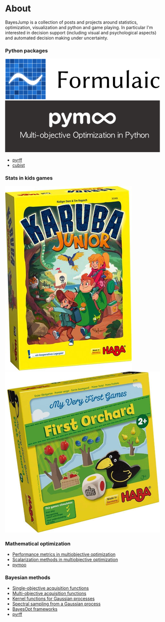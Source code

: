 # About

BayesJump is a collection of posts and projects around statistics, optimization, visualization and python and game playing.
In particular I'm interested in decision support (including visual and psychological aspects) and automated decision making under uncertainty. 

### Python packages
[![](/images/formulaic.png#thumbnail)](posts/2021/wilkinson.ipynb)
[![](/images/pymoo.png#thumbnail)](posts/2020/pymoo.ipynb)

* [pyrff](posts/2020/pyrff.ipynb)
* [cubist](posts/2021/cubist.ipynb)

### Stats in kids games
[![](/images/karuba.jpg#thumbnail)](posts/2020/karuba-junior.ipynb)
[![](/images/first-orchard.jpg#thumbnail)](posts/2020/first-orchard.ipynb)

### Mathematical optimization
* [Performance metrics in multiobjective optimization](posts/2020/multiobjective-metrics.ipynb)
* [Scalarization methods in multiobjective optimization](posts/2020/multiobjective-scalarization.ipynb)
* [pymoo](posts/2020/pymoo.ipynb)

### Bayesian methods
* [Single-objective acquisition functions](posts/2020/bayesopt-acquisitions-single.ipynb)
* [Multi-objective acquisition functions](posts/2020/bayesopt-acquisitions-multi.ipynb)
* [Kernel functions for Gaussian processes](posts/2020/gp-kernels.ipynb)
* [Spectral sampling from a Gaussian process](posts/2020/gp-spectral-sampling.ipynb)
* [BayesOpt frameworks](posts/2020/bayesopt-frameworks.ipynb)
* [pyrff](posts/2020/pyrff.ipynb)
